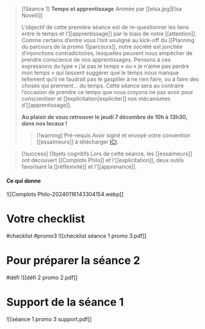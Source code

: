 
>[!Séance 1] **Temps et apprentissage**
>Animée par [[elsa.jpg|Elsa Novelli]]
>
>L'objectif de cette première séance est de re-questionner les liens entre le temps et l’[[apprentissage]] par le biais de notre [[attention]]. Comme certains d’entre vous l’ont souligné au kick-off du [[Planning du parcours de la promo 1|parcours]], notre société est jonchée d’injonctions contradictoires, lesquelles peuvent nous empêcher de prendre conscience de nos apprentissages. Pensons à ces expressions du type « j’ai pas le temps » ou « je n’aime pas perdre mon temps » qui laissent suggérer que le temps nous manque tellement qu’il ne faudrait pas le gaspiller à ne rien faire, ou à faire des choses qui prennent… du temps. Cette séance sera au contraire l’occasion de prendre ce temps que nous croyons ne pas avoir pour conscientiser et [[explicitation|expliciter]] nos mécanismes d’[[apprentissage]]. 
>
>**Au plaisir de vous retrouver le jeudi 7 décembre de 10h à 13h30, dans nos locaux !**  
>>[!warning] Pré-requis 
>Avoir signé et envoyé votre convention [[essaimeurs]] à télécharger [ICI](https://docs.google.com/document/d/1f74DL8Od8M1zRzTLJKpWqWtjHkwhFzsz/edit?usp=sharing&ouid=110190917204017179898&rtpof=true&sd=true).

>[!success] Objets cognitifs
>Lors de cette séance, les [[essaimeurs]] ont découvert [[Complots Philo]] et l'[[explicitation]], deux outils favorisant la [[réflexivité]] et l'[[apprenance]]. 

#### Ce qui donne 
![[Complots Philo-20240116143304154.webp]]
# Votre checklist 
#checklist #promo3
![[checklist séance 1 promo 3.pdf]]

# Pour préparer la séance 2
#défi 
![[défi 2 promo 2.pdf]]

# Support de la séance 1
![[séance 1 promo 3 support.pdf]]





